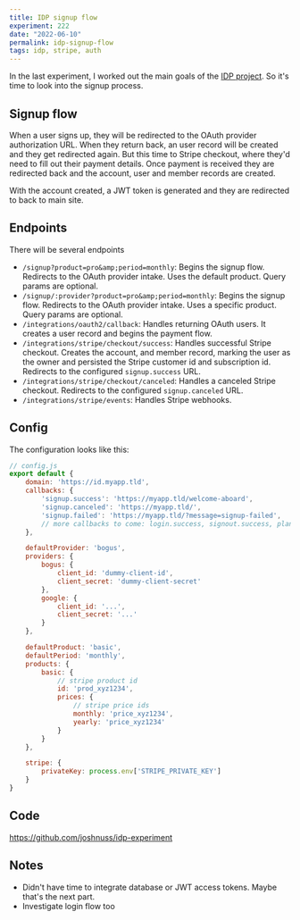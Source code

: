 ```yaml
---
title: IDP signup flow
experiment: 222
date: "2022-06-10"
permalink: idp-signup-flow
tags: idp, stripe, auth
---
```


In the last experiment, I worked out the main goals of the [IDP project](/posts/identity-provider-for-stripe). So it's time to look into the signup process.

## Signup flow

When a user signs up, they will be redirected to the OAuth provider authorization URL. When they return back, an user record will be created and they get redirected again. But this time to Stripe checkout, where they'd need to fill out their payment details. Once payment is received they are redirected back and the account, user and member records are created.

With the account created, a JWT token is generated and they are redirected to back to main site.

## Endpoints

There will be several endpoints

- `/signup?product=pro&amp;period=monthly`: Begins the signup flow. Redirects to the OAuth provider intake. Uses the default product. Query params are optional.
- `/signup/:provider?product=pro&amp;period=monthly`: Begins the signup flow. Redirects to the OAuth provider intake. Uses a specific product. Query params are optional.
- `/integrations/oauth2/callback`: Handles returning OAuth users. It creates a user record and begins the payment flow.
- `/integrations/stripe/checkout/success`: Handles successful Stripe checkout. Creates the account, and member record, marking the user as the owner and persisted the Stripe customer id and subscription id. Redirects to the configured `signup.success` URL.
- `/integrations/stripe/checkout/canceled`: Handles a canceled Stripe checkout. Redirects to the configured `signup.canceled` URL.
- `/integrations/stripe/events`: Handles Stripe webhooks.

## Config

The configuration looks like this:

```javascript
// config.js
export default {
	domain: 'https://id.myapp.tld',
	callbacks: {
		'signup.success': 'https://myapp.tld/welcome-aboard',
		'signup.canceled': 'https://myapp.tld/',
		'signup.failed': 'https://myapp.tld/?message=signup-failed',
		// more callbacks to come: login.success, signout.success, plan.update, account.closed etc..
	},

	defaultProvider: 'bogus',
	providers: {
		bogus: {
			client_id: 'dummy-client-id',
			client_secret: 'dummy-client-secret'
		},
		google: {
			client_id: '...',
			client_secret: '...'
		}
	},

	defaultProduct: 'basic',
	defaultPeriod: 'monthly',
	products: {
		basic: {
			// stripe product id
			id: 'prod_xyz1234',
			prices: {
				// stripe price ids
				monthly: 'price_xyz1234',
				yearly: 'price_xyz1234'
			}
		}
	},

	stripe: {
		privateKey: process.env['STRIPE_PRIVATE_KEY']
	}
}
```

## Code

https://github.com/joshnuss/idp-experiment

## Notes

- Didn't have time to integrate database or JWT access tokens. Maybe that's the next part.
- Investigate login flow too
